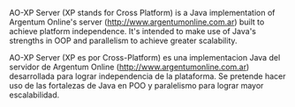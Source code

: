 AO-XP Server (XP stands for Cross Platform) is a Java implementation of Argentum Online's server (http://www.argentumonline.com.ar) built to achieve platform independence. It's intended to make use of Java's strengths in OOP and parallelism to achieve greater scalability.

AO-XP Server (XP es por Cross-Platform) es una implementacion Java del servidor de Argentum Online (http://www.argentumonline.com.ar) desarrollada para lograr independencia de la plataforma. Se pretende hacer uso de las fortalezas de Java en POO y paralelismo para lograr mayor escalabilidad.

